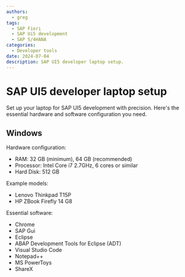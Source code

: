 ```yaml
---
authors:
  - greg
tags:
  - SAP Fiori
  - SAP Ui5 development
  - SAP S/4HANA
categories:
  - Developer tools
date: 2024-07-04
description: SAP UI5 developer laptop setup.
---
```


# SAP UI5 developer laptop setup

Set up your laptop for SAP UI5 development with precision. Here's the essential hardware and software configuration you need.

<!-- more -->

## Windows

Hardware configuration:

- RAM: 32 GB (minimum), 64 GB (recommended)
- Processor: Intel Core i7 2.7GHz, 6 cores or similar
- Hard Disk: 512 GB

Example models:

- Lenovo Thinkpad T15P
- HP ZBook Firefly 14 G8


Essential software:

- Chrome
- SAP Gui
- Eclipse
- ABAP Development Tools for Eclipse (ADT)
- Visual Studio Code
- Notepad++
- MS PowerToys
- ShareX 


